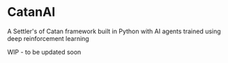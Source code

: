 # CatanAI
A Settler's of Catan framework built in Python with AI agents trained using deep reinforcement learning

WIP - to be updated soon
